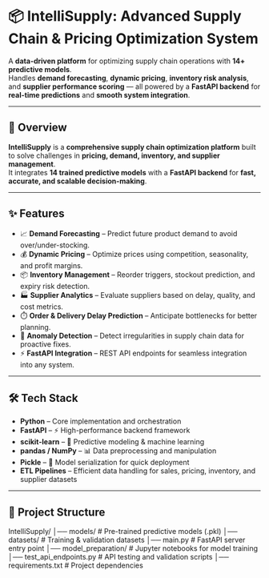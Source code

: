 # 📦 IntelliSupply: Advanced Supply Chain & Pricing Optimization System

A **data-driven platform** for optimizing supply chain operations with **14+ predictive models**.  
Handles **demand forecasting**, **dynamic pricing**, **inventory risk analysis**, and **supplier performance scoring** — all powered by a **FastAPI backend** for **real-time predictions** and **smooth system integration**.

---

## 🌟 Overview
**IntelliSupply** is a **comprehensive supply chain optimization platform** built to solve challenges in **pricing, demand, inventory, and supplier management**.  
It integrates **14 trained predictive models** with a **FastAPI backend** for **fast, accurate, and scalable decision-making**.

---

## ✨ Features
- 📈 **Demand Forecasting** – Predict future product demand to avoid over/under-stocking.
- 💰 **Dynamic Pricing** – Optimize prices using competition, seasonality, and profit margins.
- 📦 **Inventory Management** – Reorder triggers, stockout prediction, and expiry risk detection.
- 🏭 **Supplier Analytics** – Evaluate suppliers based on delay, quality, and cost metrics.
- ⏱️ **Order & Delivery Delay Prediction** – Anticipate bottlenecks for better planning.
- 🧩 **Anomaly Detection** – Detect irregularities in supply chain data for proactive fixes.
- ⚡ **FastAPI Integration** – REST API endpoints for seamless integration into any system.

---

## 🛠 Tech Stack
- **Python** – Core implementation and orchestration
- **FastAPI** – ⚡ High-performance backend framework
- **scikit-learn** – 🧠 Predictive modeling & machine learning
- **pandas / NumPy** – 📊 Data preprocessing and manipulation
- **Pickle** – 🔐 Model serialization for quick deployment
- **ETL Pipelines** – Efficient data handling for sales, pricing, inventory, and supplier datasets

---

## 📂 Project Structure
IntelliSupply/
│── models/ # Pre-trained predictive models (.pkl)
│── datasets/ # Training & validation datasets
│── main.py # FastAPI server entry point
│── model_preparation/ # Jupyter notebooks for model training
│── test_api_endpoints.py # API testing and validation scripts
│── requirements.txt # Project dependencies

